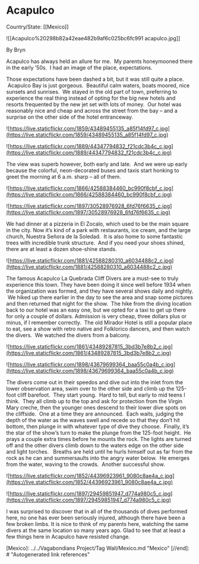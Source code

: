 # Acapulco

Country/State: [[Mexico]]

![[Acapulco%20298b82a42eae482b9af6c025bc6fc991 acapulco.jpg]]

By Bryn

Acapulco has always held an allure for me.  My parents honeymooned there in the early ’50s.  I had an image of the place, expectations.

Those expectations have been dashed a bit, but it was still quite a place.  Acapulco Bay is just gorgeous.  Beautiful calm waters, boats moored, nice sunsets and sunrises.  We stayed in the old part of town, preferring to experience the real thing instead of opting for the big new hotels and resorts frequented by the new jet set with lots of money.  Our hotel was reasonably nice and cheap and across the street from the bay – and a surprise on the other side of the hotel entranceway.

![https://live.staticflickr.com/1859/43489455135_a85f14fd97_c.jpg](https://live.staticflickr.com/1859/43489455135_a85f14fd97_c.jpg)

![https://live.staticflickr.com/1889/44347794832_f21cdc3b4c_c.jpg](https://live.staticflickr.com/1889/44347794832_f21cdc3b4c_c.jpg)

The view was superb however, both early and late.  And we were up early because the colorful, neon-decorated buses and taxis start honking to greet the morning at 6 a.m. sharp – all of them.

![https://live.staticflickr.com/1866/42588384460_bc990f8cbf_c.jpg](https://live.staticflickr.com/1866/42588384460_bc990f8cbf_c.jpg)

![https://live.staticflickr.com/1897/30528976928_6fd76f6635_c.jpg](https://live.staticflickr.com/1897/30528976928_6fd76f6635_c.jpg)

We had dinner at a pizzeria in El Zocalo, which used to be the main square in the city. Now it’s kind of a park with restaurants, ice cream, and the large church, Nuestra Señora de la Soledad.  It is also home to some fantastic trees with incredible trunk structure.  And if you need your shoes shined, there are at least a dozen shoe-shine stands.

![https://live.staticflickr.com/1881/42588280310_a6034488c2_c.jpg](https://live.staticflickr.com/1881/42588280310_a6034488c2_c.jpg)

The famous Acapulco La Quebrada Cliff Divers are a must-see to truly experience this town. They have been doing it since well before 1934 when the organization was formed, and they have several shows daily and nightly.  We hiked up there earlier in the day to see the area and snap some pictures and then returned that night for the show.  The hike from the diving location back to our hotel was an easy one, but we opted for a taxi to get up there for only a couple of dollars. Admission is very cheap, three dollars plus or minus, if I remember correctly.  The old Mirador Hotel is still a popular place to eat, see a show with retro native and Folklorico dancers, and then watch the divers.  We watched the divers from a balcony.

![https://live.staticflickr.com/1861/43489287815_3bd3b7e8b2_c.jpg](https://live.staticflickr.com/1861/43489287815_3bd3b7e8b2_c.jpg)

![https://live.staticflickr.com/1898/43679699364_baa55c0a4b_c.jpg](https://live.staticflickr.com/1898/43679699364_baa55c0a4b_c.jpg)

The divers come out in their speedos and dive out into the inlet from the lower observation area, swim over to the other side and climb up the 125-foot cliff barefoot.  They start young.  Hard to tell, but early to mid teens I think.  They all climb up to the top and ask for protection from the Virgin Mary creche, then the younger ones descend to their lower dive spots on the cliffside.  One at a time they are announced.  Each waits, judging the depth of the water as the waves swell and recede so that they don’t hit bottom, then plunge in with whatever type of dive they choose.  Finally, it’s the star of the show’s turn to make the plunge from the 125-foot height.  He prays a couple extra times before he mounts the rock. The lights are turned off and the other divers climb down to the waters edge on the other side and light torches.   Breaths are held until he hurls himself out as far from the rock as he can and summersaults into the angry water below.  He emerges from the water, waving to the crowds.  Another successful show.

![https://live.staticflickr.com/1852/44396923961_9080c8ae4a_c.jpg](https://live.staticflickr.com/1852/44396923961_9080c8ae4a_c.jpg)

![https://live.staticflickr.com/1897/29459851947_d774a980c5_c.jpg](https://live.staticflickr.com/1897/29459851947_d774a980c5_c.jpg)

I was surprised to discover that in all of the thousands of dives performed here, no one has ever been seriously injured, although there have been a few broken limbs. It is nice to think of my parents here, watching the same divers at the same location so many years ago. Glad to see that at least a few things here in Acapulco have resisted change.

[//begin]: # "Autogenerated link references for markdown compatibility"
[Mexico]: ../../Vagabondians Project/Tag Wall/Mexico.md "Mexico"
[//end]: # "Autogenerated link references"